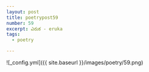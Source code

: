 ```yaml
---
layout: post
title: poetrypost59
number: 59
excerpt: ఎరుక - eruka
tags:
  - poetry

---
```




![_config.yml]({{ site.baseurl }}/images/poetry/59.png)

